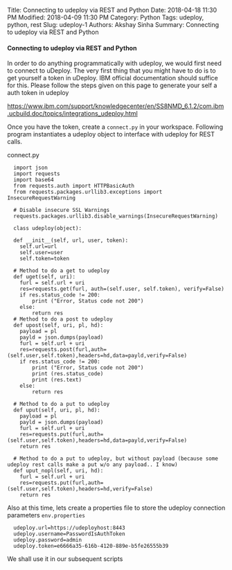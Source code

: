 Title: Connecting to udeploy via REST and Python
Date: 2018-04-18 11:30 PM
Modified: 2018-04-09 11:30 PM
Category: Python
Tags: udeploy, python, rest
Slug: udeploy-1
Authors: Akshay Sinha
Summary: Connecting to udeploy via REST and Python

#### Connecting to udeploy via REST and Python

In order to do anything programmatically with udeploy, we would first need to connect to uDeploy. The very first thing that you might have to do is to get yourself a token in uDeploy. IBM official documentation should suffice for this. Please follow the steps given on this page to generate your self a auth token in udeploy

https://www.ibm.com/support/knowledgecenter/en/SS8NMD_6.1.2/com.ibm.ucbuild.doc/topics/integrations_udeploy.html

Once you have the token, create a `connect.py` in your workspace. Following program instantiates a udeploy object to interface with udeploy for REST calls.  

connect.py

      import json
      import requests
      import base64
      from requests.auth import HTTPBasicAuth
      from requests.packages.urllib3.exceptions import InsecureRequestWarning

      # Disable insecure SSL Warnings
      requests.packages.urllib3.disable_warnings(InsecureRequestWarning)

      class udeploy(object):

      def __init__(self, url, user, token):
        self.url=url
        self.user=user
        self.token=token

      # Method to do a get to udeploy
      def uget(self, uri):
        furl = self.url + uri
        res=requests.get(furl, auth=(self.user, self.token), verify=False)
        if res.status_code != 200:
            print ("Error, Status code not 200")
        else:
            return res
      # Method to do a post to udeploy
      def upost(self, uri, pl, hd):
        payload = pl
        payld = json.dumps(payload)
        furl = self.url + uri
        res=requests.post(furl,auth=(self.user,self.token),headers=hd,data=payld,verify=False)
        if res.status_code != 200:
            print ("Error, Status code not 200")
            print (res.status_code)
            print (res.text)
        else:
            return res

      # Method to do a put to udeploy
      def uput(self, uri, pl, hd):
        payload = pl
        payld = json.dumps(payload)
        furl = self.url + uri
        res=requests.put(furl,auth=(self.user,self.token),headers=hd,data=payld,verify=False)
        return res

      # Method to do a put to udeploy, but without payload (because some udeploy rest calls make a put w/o any payload.. I know)
      def uput_nopl(self, uri, hd):
        furl = self.url + uri
        res=requests.put(furl,auth=(self.user,self.token),headers=hd,verify=False)
        return res

Also at this time, lets create a properties file to store the udeploy connection parameters `env.properties`

      udeploy.url=https://udeployhost:8443
      udeploy.username=PasswordIsAuthToken
      udeploy.password=admin
      udeploy.token=e6666a35-616b-4120-889e-b5fe26555b39

We shall use it in our subsequent scripts
